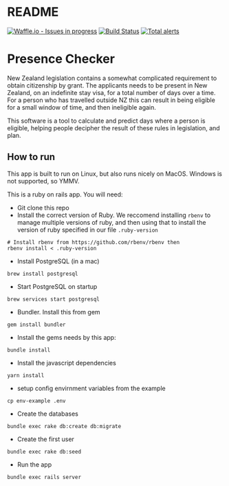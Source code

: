 # README

[![Waffle.io - Issues in progress](https://badge.waffle.io/ServiceInnovationLab/PresenceChecker.png?label=in%20progress&title=In%20Progress)](http://waffle.io/ServiceInnovationLab/PresenceChecker)
[![Build Status](https://travis-ci.org/ServiceInnovationLab/PresenceChecker.svg?branch=master)](https://travis-ci.org/ServiceInnovationLab/PresenceChecker)
[![Total alerts](https://img.shields.io/lgtm/alerts/g/ServiceInnovationLab/PresenceChecker.svg?logo=lgtm&logoWidth=18)](https://lgtm.com/projects/g/ServiceInnovationLab/PresenceChecker/alerts/)

# Presence Checker

New Zealand legislation contains a somewhat complicated requirement to obtain citizenship by grant. The applicants needs to be present in New Zealand, on an indefinite stay visa, for a total number of days over a time. For a person who has travelled outside NZ this can result in being eligible for a small window of time, and then ineligible again.

This software is a tool to calculate and predict days where a person is eligible, helping people decipher the result of these rules in legislation, and plan.

## How to run
This app is built to run on Linux, but also runs nicely on MacOS. Windows is not supported, so YMMV.

This is a ruby on rails app. You will need:
* Git clone this repo
* Install the correct version of Ruby. We reccomend installing `rbenv` to manage multiple versions of ruby, and then using that to install the version of ruby specified in our file `.ruby-version`
```
# Install rbenv from https://github.com/rbenv/rbenv then
rbenv install < .ruby-version
```
* Install PostgreSQL (in a mac)
```
brew install postgresql
```
* Start PostgreSQL on startup 
```
brew services start postgresql
```
* Bundler. Install this from gem
```
gem install bundler
```

* Install the gems needs by this app:
```
bundle install
```
* Install the javascript dependencies
```
yarn install
```
* setup config envirnment variables from the example
```
cp env-example .env
```
* Create the databases
```
bundle exec rake db:create db:migrate
```
* Create the first user
```
bundle exec rake db:seed
```
* Run the app
```
bundle exec rails server
```

